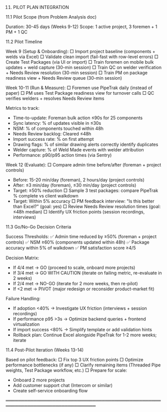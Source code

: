 11. PILOT PLAN INTEGRATION

11.1 Pilot Scope (from Problem Analysis doc)

Duration: 30-45 days (Weeks 9-12)
Scope: 1 active project, 3 foremen + 1 PM + 1 QC

11.2 Pilot Timeline

Week 9 (Setup & Onboarding):
□ Import project baseline (components + welds via Excel)
□ Validate clean import (fail-fast with row-level errors)
□ Create Test Packages (via UI or import)
□ Train foremen on mobile bulk updates + weld capture (30-min session)
□ Train QC on welder verification + Needs Review resolution (30-min session)
□ Train PM on package readiness view + Needs Review queue (30-min session)

Week 10-11 (Run & Measure):
□ Foremen use PipeTrak daily (instead of paper)
□ PM uses Test Package readiness view for turnover calls
□ QC verifies welders + resolves Needs Review items

Metrics to track:
- Time-to-update: Foreman bulk action ≤90s for 25 components
- Sync latency: % of updates visible in ≤30s
- NSM: % of components touched within 48h
- Needs Review backlog: Cleared ≤48h
- Import success rate: % on first attempt
- Drawing flags: % of similar drawing alerts correctly identify duplicates
- Welder capture: % of Weld Made events with welder attribution
- Performance: p90/p95 action times (via Sentry)

Week 12 (Evaluate):
□ Compare admin time before/after (foreman + project controls)
  - Before: 15-20 min/day (foreman), 2 hours/day (project controls)
  - After: ≤3 min/day (foreman), ≤30 min/day (project controls)
  - Target: ≥50% reduction
□ Sample 3 test packages: compare PipeTrak % complete vs client walkdown
  - Target: Within 5% accuracy
□ PM feedback interview: "Is this better than Excel?" (goal: yes)
□ Review Needs Review resolution times (goal: ≤48h median)
□ Identify UX friction points (session recordings, interviews)

11.3 Go/No-Go Decision Criteria

Success Thresholds:
✅ Admin time reduced by ≥50% (foreman + project controls)
✅ NSM ≥60% (components updated within 48h)
✅ Package accuracy within 5% of walkdown
✅ PM satisfaction score ≥4/5

Decision Matrix:
- If 4/4 met → GO (proceed to scale, onboard more projects)
- If 3/4 met → GO WITH CAUTION (iterate on failing metric, re-evaluate in 2 weeks)
- If 2/4 met → NO-GO (iterate for 2 more weeks, then re-pilot)
- If <2 met → PIVOT (major redesign or reconsider product-market fit)

Failure Handling:
- If adoption <40% → Investigate UX friction (interviews + session recordings)
- If performance p95 >3s → Optimize backend queries + frontend virtualization
- If import success <80% → Simplify template or add validation hints
- Rollback plan: Continue Excel alongside PipeTrak for 1-2 more weeks; iterate

11.4 Post-Pilot Iteration (Weeks 13-14)

Based on pilot feedback:
□ Fix top 3 UX friction points
□ Optimize performance bottlenecks (if any)
□ Clarify remaining items (Threaded Pipe weights, Test Package workflow, etc.)
□ Prepare for scale:
  - Onboard 2 more projects
  - Add customer support chat (Intercom or similar)
  - Create self-service onboarding flow

═══════════════════════════════════════════════════════════════════════════════
